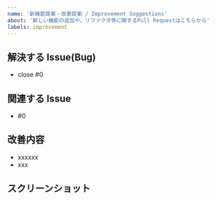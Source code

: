 ```yaml
---
name: '新機能提案・改善提案 / Improvement Suggestions'
about: '新しい機能の追加や、リファクタ等に関するPull Requestはこちらから'
labels: improvement
---
```

<!-- PRを送る前に、その修正内容が'feature/'下で作成されていることを確認する、また、PR先のbranchについても'develop'であることを確認する -->

## 解決する Issue(Bug)
<!-- 基本的にはIssueを立ててからブランチを作り、PRを送る流れなので、解決するIssueを'close'の後ろに記載する
こうすることによって、PRをマージした際に自動でIssueを閉じてくれる、Linked Issueを設定することができる -->
- close #0

## 関連する Issue
<!-- 関連するが、直接的な解決ではない場合や、すでに解決されている場合等はこちらに記載する、なければこの欄ごと削除してかまわない -->
- #0

## 改善内容
<!-- Issueですでに改善内容については述べられているはずだが、改めて記載する -->
- xxxxxx
- xxx

## スクリーンショット
<!-- コンソールログなどで変更をわかりやすく示せる場合は、スクリーンショットを貼るとレビューがはかどる可能性が高い
特にBefore/Afterなどはよい例だろう。しかし、特にない場合はこの欄ごと削除してかまわない -->
